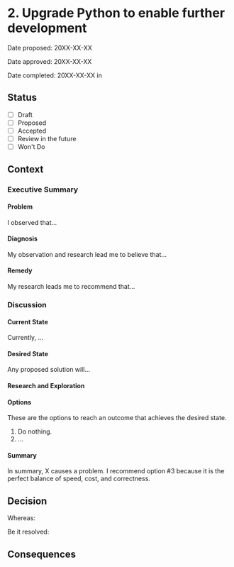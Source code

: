 <!-- This is a barebones template specifically for using this PDR format within an Architecture Decision Record (ADR) -->

# 2. Upgrade Python to enable further development

Date proposed: 20XX-XX-XX

Date approved: 20XX-XX-XX

Date completed: 20XX-XX-XX in <!-- LINK TO PR -->

## Status

- [ ] Draft
- [ ] Proposed
- [ ] Accepted
- [ ] Review in the future
- [ ] Won't Do

## Context

<!-- Summarize the summary and recommended action in one or two sentences -->

### Executive Summary

#### Problem

<!-- Describe the problem in concrete terms. Be factual, cite data but do not explain the data: that goes in the Research and Exploration section. Keep this problem description succinct and free of opinionated language. Examples: "I am lightheaded." "Code Reviews are open for weeks without comments, approvals, or merges." -->

I observed that…

#### Diagnosis

<!-- Describe what your research leads you to believe is the problem. Do not describe secondary problems or suggest resolutions to individual diagnoses: those go in the other sections. Example: "I am bleeding." "The team does not prioritize reviewing and instead prefers to generate new code until blocked." -->

My observation and research lead me to believe that…

#### Remedy

<!-- Summarize the realistic options presented herein but always highlight the recommended course of action. Ideally, this whole executive summary section could be read as three sentences. Example: "I should apply a bandage." "The team should set aside the first 30 minutes of their day to conduct reviews, skipping this time block only when there are no reviews to be done." -->

My research leads me to recommend that…

### Discussion

#### Current State

<!-- Describe in as much detail as necessary the current state of the world. Describe the problem and its effects on schedules, timelines, budgets, sanity, and more. Focus on risks and uncertainty that cause this to be a problem worth fixing. -->

Currently, …

#### Desired State

<!-- Describe in as much detail as necessary the desired state after any proposed remedy is applied. All remedies should achieve this goal but perhaps vary in the three categories: cost, speed, and correctness. Those remedies should not be outlined here. -->

Any proposed solution will…

#### Research and Exploration

<!-- 
This is the meat of the document.
Explore solutions in-depth, outline what you've looked into and rejected as well as what's possible.
-->

#### Options

<!-- Summarize possible solutions here. One option should always be "do nothing" and explain the ramifications of inaction. Always list these by number so that they can be easily referenced in the summary and in subsequent discussion.-->

These are the options to reach an outcome that achieves the desired state.

1. Do nothing.
2. …

#### Summary

<!-- Use this section to describe the problem, its cause, and your recommended remedy, referencing the option number from the options section. -->

In summary, X causes a problem. I recommend option #3 because it is the perfect balance of speed, cost, and correctness.

## Decision

Whereas:

<!-- Summarize the problems, dependencies, etc. -->

Be it resolved:

<!-- List the actions that will happen upon Acceptance -->

## Consequences

<!-- List *all* possible side effects and people who you know should be notified of the change. -->
